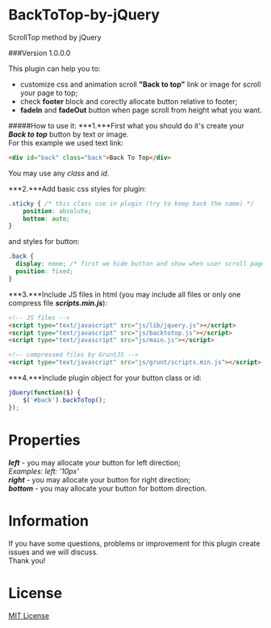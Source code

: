 BackToTop-by-jQuery
===================
ScrollTop method by jQuery

###Version 1.0.0.0

This plugin can help you to:
- customize css and animation scroll **"Back to top"** link or image for scroll your page to top;
- check **footer** block and corectly allocate button relative to footer;
- **fadeIn** and **fadeOut** button when page scroll from height what you want.

#####How to use it:
***1.***First what you should do it's create your ***Back to top*** button by text or image.<br/>
For this example we used text link:
```html
<div id="back" class="back">Back To Top</div>
```
You may use any *class* and *id*.<br/>


***2.***Add basic css styles for plugin:
```css
.sticky { /* this class use in plugin (try to keep back the name) */
    position: absolute;
    bottom: auto;
}
```
and styles for button:
```css
.back {
  display: none; /* first we hide button and show when user scroll page for need height */
  position: fixed;
}
```

***3.***Include JS files in html (you may include all files or only one compress file ***scripts.min.js***):
```html
<!-- JS files -->
<script type="text/javascript" src="js/lib/jquery.js"></script>
<script type="text/javascript" src="js/backtotop.js"></script>
<script type="text/javascript" src="js/main.js"></script>

<!-- compressed files by GruntJS -->
<script type="text/javascript" src="js/grunt/scripts.min.js"></script>
```

***4.***Include plugin object for your button class or id:
```javascript
jQuery(function($) {
    $('#back').backToTop();
});
```
Properties
============================
***left*** - you may allocate your button for left direction;<br/>
*Examples: left: '10px'*<br/> 
***right*** - you may allocate your button for right direction;<br/>
***bottom*** - you may allocate your button for bottom direction.<br/>


Information
============
If you have some questions, problems or improvement for this plugin create issues and we will discuss.<br/>
Thank you!

License
========
[MIT License](http://opensource.org/licenses/mit-license.php)



